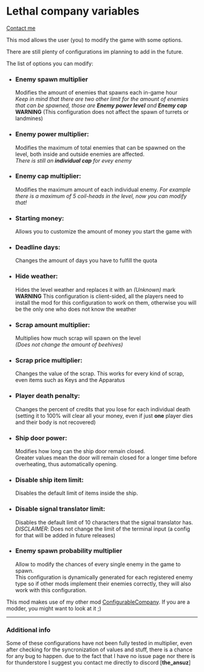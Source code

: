 # Lethal company variables

[Contact me](###Additional-info)

This mod allows the user (you) to modify the game with some options.

There are still plenty of configurations im planning to add in the future.

The list of options you can modify:

-   ### **Enemy spawn multiplier**

    Modifies the amount of enemies that spawns each in-game hour  
    _Keep in mind that there are two other limit for the amount of enemies that can be spawned, those are **Enemy power level** and **Enemy cap**_  
    **WARNING** (This configuration does not affect the spawn of turrets or landmines)

-   ### **Enemy power multiplier**:

    Modifies the maximum of total enemies that can be spawned on the level, both inside and outside enemies are affected.  
    _There is still an **individual cap** for evey enemy_

-   ### **Enemy cap multiplier**:

    Modifies the maximum amount of each individual enemy.
    _For example there is a maximum of 5 coil-heads in the level, now you can modify that!_

-   ### **Starting money**:

    Allows you to customize the amount of money you start the game with

-   ### **Deadline days**:

    Changes the amount of days you have to fulfill the quota

-   ### **Hide weather**:

    Hides the level weather and replaces it with an _(Unknown)_ mark  
    **WARNING** This configuration is client-sided, all the players need to install the mod for this configuration to work on them, otherwise you will be the only one who does not know the weather

-   ### **Scrap amount multiplier**:

    Multiplies how much scrap will spawn on the level  
    _(Does not change the amount of beehives)_

-   ### **Scrap price multiplier**:

    Changes the value of the scrap. This works for every kind of scrap, even items such as Keys and the Apparatus

-   ### **Player death penalty**:

    Changes the percent of credits that you lose for each individual death (setting it to 100% will clear all your money, even if just **one** player dies and their body is not recovered)

-   ### **Ship door power**:

    Modifies how long can the ship door remain closed.  
    Greater values mean the door will remain closed for a longer time before overheating, thus automatically opening.

-   ### **Disable ship item limit**:

    Disables the default limit of items inside the ship.

-   ### **Disable signal translator limit**:

    Disables the default limit of 10 characters that the signal translator has.  
    _DISCLAIMER_: Does not change the limit of the terminal input (a config for that will be added in future releases)

-   ### **Enemy spawn probability multiplier**
    Allow to modify the chances of every single enemy in the game to spawn.  
    This configuration is dynamically generated for each registered enemy type so if other mods implement their enemies correctly, they will also work with this configuration.

This mod makes use of my other mod [ConfigurableCompany](https://thunderstore.io/c/lethal-company/p/AMRV/ConfigurableCompany/). If you are a modder, you might want to look at it ;)

---

### Additional info

Some of these configurations have not been fully tested in multiplier, even after checking for the syncronization of values and stuff, there is a chance for any bug to happen. due to the fact that I have no issue page nor there is for thunderstore I suggest you contact me directly to discord [**the_ansuz**]
